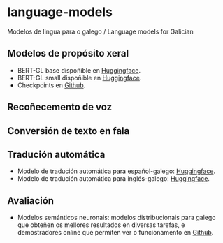 # language-models
Modelos de lingua para o galego / Language models for Galician

## Modelos de propósito xeral
+ BERT-GL base dispoñible en [Huggingface](https://huggingface.co/marcosgg/bert-base-gl-cased).
+ BERT-GL small dispoñible en [Huggingface](https://huggingface.co/marcosgg/bert-small-gl-cased). 
+ Checkpoints en [Github](https://github.com/marcospln/galician_bert_checkpoints).

## Recoñecemento de voz

## Conversión de texto en fala

## Tradución automática
+ Modelo de tradución automática para español-galego: [Huggingface](https://huggingface.co/proxectonos/NOS-MT-OpenNMT-es-gl).
+ Modelo de tradución automática para inglés-galego: [Huggingface](https://huggingface.co/proxectonos/NOS-MT-OpenNMT-en-gl).

## Avaliación 

+ Modelos semánticos neuronais: modelos distribucionais para galego que obteñen os mellores resultados en diversas tarefas, e demostradores online que permiten ver o funcionamento en [Github](https://github.com/marcospln/vector_models_evaluation).
